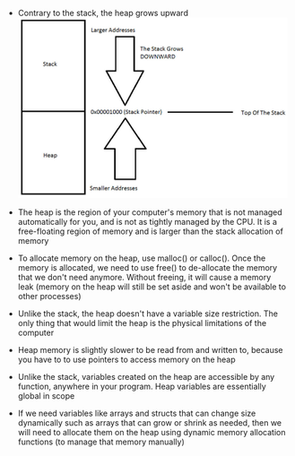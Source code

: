 - Contrary to the stack, the heap grows upward
![](../Assets/heap-diagram.jpg)

- The heap is the region of your computer's memory that is not managed automatically for you, and is not as tightly managed by the CPU. It is a free-floating region of memory and is larger than the stack allocation of memory
- To allocate memory on the heap, use malloc() or calloc(). Once the memory is allocated, we need to use free() to de-allocate the memory that we don't need anymore. Without freeing, it will cause a memory leak (memory on the heap will still be set aside and won't be available to other processes)

- Unlike the stack, the heap doesn't have a variable size restriction. The only thing that would limit the heap is the physical limitations of the computer
- Heap memory is slightly slower to be read from and written to, because you have to to use pointers to access memory on the heap

- Unlike the stack, variables created on the heap are accessible by any function, anywhere in your program. Heap variables are essentially global in scope

- If we need variables like arrays and structs that can change size dynamically such as arrays that can grow or shrink as needed, then we will need to allocate them on the heap using dynamic memory allocation functions (to manage that memory manually)
